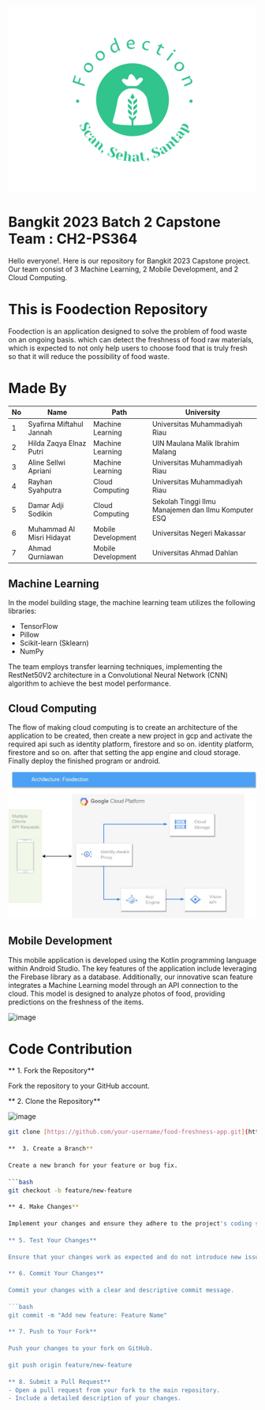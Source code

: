 <img src="foodection-high-resolution-logo.png" />

# Bangkit 2023 Batch 2 Capstone Team : CH2-PS364

Hello everyone!. Here is our repository for Bangkit 2023 Capstone project. Our team consist of 3 Machine Learning, 2 Mobile Development, and 2 Cloud Computing.

# This is Foodection Repository
Foodection is an application designed to solve the problem of food waste on an ongoing basis. which can detect the freshness of food raw materials, which is expected to not only help users to choose food that is truly fresh so that it will reduce the possibility of food waste.

# Made By 
|  No |             Name                  |        Path        |                  University                         |
| --- | --------------------------------- | ------------------ | --------------------------------------------------- |
| 1   | Syafirna Miftahul Jannah          | Machine Learning   | Universitas Muhammadiyah Riau                       |
| 2   | Hilda Zaqya Elnaz Putri           | Machine Learning   | UIN Maulana Malik Ibrahim Malang                    |
| 3   | Aline Sellwi Apriani              | Machine Learning   | Universitas Muhammadiyah Riau                       |
| 4   | Rayhan Syahputra                  | Cloud Computing    | Universitas Muhammadiyah Riau                       |
| 5   | Damar Adji Sodikin                | Cloud Computing    | Sekolah Tinggi Ilmu Manajemen dan Ilmu Komputer ESQ |
| 6   | Muhammad Al Misri Hidayat         | Mobile Development | Universitas Negeri Makassar                         |
| 7   | Ahmad Qurniawan                   | Mobile Development | Universitas Ahmad Dahlan                            |


## Machine Learning
In the model building stage, the machine learning team utilizes the following libraries:

- TensorFlow
- Pillow
- Scikit-learn (Sklearn)
- NumPy

The team employs transfer learning techniques, implementing the RestNet50V2 architecture in a Convolutional Neural Network (CNN) algorithm to achieve the best model performance.


## Cloud Computing
The flow of making cloud computing is to create an architecture of the application to be created, then create a new project in gcp and activate the required api such as identity platform, firestore and so on. identity platform, firestore and so on. after that setting the app engine and cloud storage. Finally deploy the finished program or android.

<img src="cloud-architecture-foodection.jpg" />

## Mobile Development
This mobile application is developed using the Kotlin programming language within Android Studio. The key features of the application include leveraging the Firebase library as a database. Additionally, our innovative scan feature integrates a Machine Learning model through an API connection to the cloud. This model is designed to analyze photos of food, providing predictions on the freshness of the items.

<img width="393" alt="image" src="https://github.com/hildazaqya/project-capstone/assets/100751818/8a49ab1c-e44a-4c64-8cc2-dbf1eeb86141">

#  Code Contribution
** 1. Fork the Repository**

Fork the repository to your GitHub account.

** 2. Clone the Repository**

<img width="258" alt="image" src="https://github.com/hildazaqya/project-capstone/assets/100751818/9b3d3d1d-abc1-4376-a592-efdf980f2349">


```bash
git clone [https://github.com/your-username/food-freshness-app.git](https://github.com/hildazaqya/project-capstone.git)

**  3. Create a Branch**

Create a new branch for your feature or bug fix.

```bash
git checkout -b feature/new-feature

** 4. Make Changes**

Implement your changes and ensure they adhere to the project's coding standards.

** 5. Test Your Changes**

Ensure that your changes work as expected and do not introduce new issues.

** 6. Commit Your Changes**

Commit your changes with a clear and descriptive commit message.

```bash
git commit -m "Add new feature: Feature Name"

** 7. Push to Your Fork**

Push your changes to your fork on GitHub.

git push origin feature/new-feature

** 8. Submit a Pull Request**
- Open a pull request from your fork to the main repository.
- Include a detailed description of your changes.
